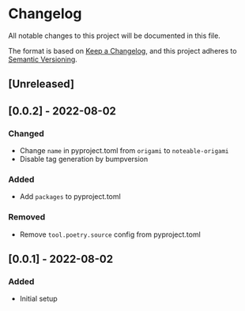 # Changelog
All notable changes to this project will be documented in this file.

The format is based on [Keep a Changelog](https://keepachangelog.com/en/1.0.0/),
and this project adheres to [Semantic Versioning](https://semver.org/spec/v2.0.0.html).

## [Unreleased]
## [0.0.2] - 2022-08-02
### Changed
- Change `name` in pyproject.toml from `origami` to `noteable-origami`
- Disable tag generation by bumpversion

### Added
- Add `packages` to pyproject.toml

### Removed
- Remove `tool.poetry.source` config from pyproject.toml

## [0.0.1] - 2022-08-02
### Added
- Initial setup

